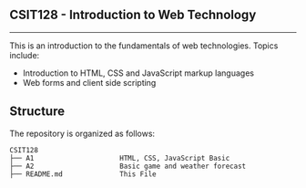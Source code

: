 ## CSIT128 - Introduction to Web Technology
---
This is an introduction to the fundamentals of web technologies. Topics include:
* Introduction to HTML, CSS and JavaScript markup languages
* Web forms and client side scripting

## Structure
The repository is organized as follows:
```
CSIT128       
├── A1                     HTML, CSS, JavaScript Basic
├── A2                     Basic game and weather forecast
├── README.md              This File
```
